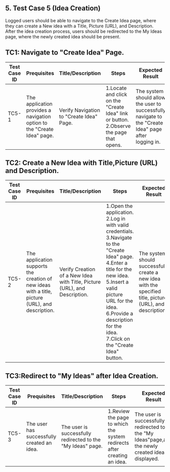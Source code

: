 ## 5. Test Case 5 (Idea Creation)
Logged users should be able to navigate to the Create Idea page, where they can create a New idea with a Title,
Picture (URL), and Description. After the idea creation process, users should be redirected to the My Ideas page,
where the newly created idea should be present.

## TC1: Navigate to "Create Idea" Page.


| **Test Case ID** | **Prequisites** | **Title/Description** | **Steps** | **Expected Result** | **Pass/Fail** |
|------------------|-----------------|------------------------|-----------|----------------------|---------------|
| TC5-1            |The application provides a navigation option to the "Create Idea" page.|Verify Navigation to "Create Idea" Page. | 1.Locate and click on the "Create Idea" link or button.<br>2.Observe the page that opens. |The system should allow the user to successfully navigate to the "Create Idea" page after logging in.|Pass         |

## TC2: Create a New Idea with Title,Picture (URL) and Description.


| **Test Case ID** | **Prequisites** | **Title/Description** | **Steps** | **Expected Result** | **Pass/Fail** |
|------------------|-----------------|------------------------|-----------|----------------------|---------------|
| TC5-2            |The application supports the creation of new ideas with a title, picture (URL), and description.|Verify Creation of a New Idea with Title, Picture (URL), and Description. |1.Open the application.<br>2.Log in with valid credentials.<br>3.Navigate to the "Create Idea" page.<br>4.Enter a title for the new idea.<br>5.Insert a valid picture URL for the idea.<br>6.Provide a description for the idea.<br>7.Click on the "Create Idea" button. |The system should successfully create a new idea with the specified title, picture (URL), and description.|Pass         |

## TC3:Redirect to "My Ideas" after Idea Creation.


| **Test Case ID** | **Prequisites** | **Title/Description** | **Steps** | **Expected Result** | **Pass/Fail** |
|------------------|-----------------|------------------------|-----------|----------------------|---------------|
| TC5-3            |The user has successfully created an idea.|The user is successfully redirected to the "My Ideas" page. | 1.Review the page to which the system redirects after creating an idea. |The user is successfully redirected to the "My Ideas"page,and the newly created ideas is displayed.|Pass         |




